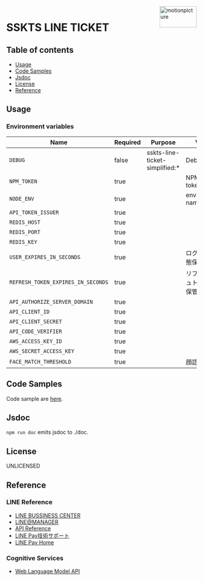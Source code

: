 <img src="https://motionpicture.jp/images/common/logo_01.svg" alt="motionpicture" title="motionpicture" align="right" height="56" width="98"/>

# SSKTS LINE TICKET

## Table of contents

* [Usage](#usage)
* [Code Samples](#code-samples)
* [Jsdoc](#jsdoc)
* [License](#license)
* [Reference](#reference)

## Usage

### Environment variables

| Name                               | Required | Purpose                        | Value            |
|------------------------------------|----------|--------------------------------|------------------|
| `DEBUG`                            | false    | sskts-line-ticket-simplified:* | Debug            |
| `NPM_TOKEN`                        | true     |                                | NPM auth token   |
| `NODE_ENV`                         | true     |                                | environment name |
| `API_TOKEN_ISSUER`                 | true     |                                |                  |
| `REDIS_HOST`                       | true     |                                |                  |
| `REDIS_PORT`                       | true     |                                |                  |
| `REDIS_KEY`                        | true     |                                |                  |
| `USER_EXPIRES_IN_SECONDS`          | true     |                                | ログイン状態保持期間       |
| `REFRESH_TOKEN_EXPIRES_IN_SECONDS` | true     |                                | リフレッシュトークン保管期間   |
| `API_AUTHORIZE_SERVER_DOMAIN`      | true     |                                |                  |
| `API_CLIENT_ID`                    | true     |                                |                  |
| `API_CLIENT_SECRET`                | true     |                                |                  |
| `API_CODE_VERIFIER`                | true     |                                |                  |
| `AWS_ACCESS_KEY_ID`                | true     |                                |                  |
| `AWS_SECRET_ACCESS_KEY`            | true     |                                |                  |
| `FACE_MATCH_THRESHOLD`             | true     |                                | 顔認証閾値            |

## Code Samples

Code sample are [here](https://github.com/motionpicture/sskts-line-ticket-simplified/tree/master/example).

## Jsdoc

`npm run doc` emits jsdoc to ./doc.

## License

UNLICENSED

## Reference

### LINE Reference

* [LINE BUSSINESS CENTER](https://business.line.me/ja/)
* [LINE@MANAGER](https://admin-official.line.me/)
* [API Reference](https://devdocs.line.me/ja/)
* [LINE Pay技術サポート](https://pay.line.me/jp/developers/documentation/download/tech?locale=ja_JP)
* [LINE Pay Home](https://pay.line.me/jp/)

### Cognitive Services

* [Web Language Model API](https://westus.dev.cognitive.microsoft.com/docs/services/55de9ca4e597ed1fd4e2f104/operations/55de9ca4e597ed19b0de8a51)
